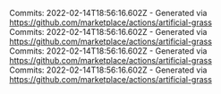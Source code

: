 Commits: 2022-02-14T18:56:16.602Z - Generated via https://github.com/marketplace/actions/artificial-grass
<br>
Commits: 2022-02-14T18:56:16.602Z - Generated via https://github.com/marketplace/actions/artificial-grass
<br>
Commits: 2022-02-14T18:56:16.602Z - Generated via https://github.com/marketplace/actions/artificial-grass
<br>
Commits: 2022-02-14T18:56:16.602Z - Generated via https://github.com/marketplace/actions/artificial-grass
<br>
